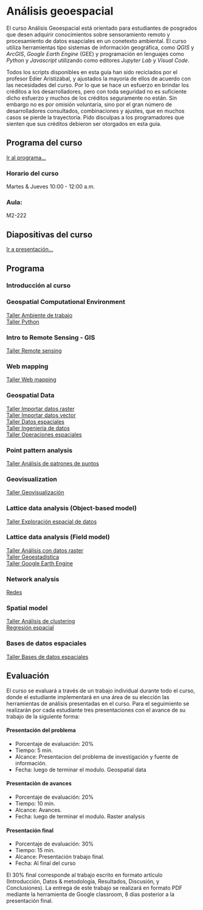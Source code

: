 # Análisis geoespacial

El curso Análisis Geoespacial está orientado para estudiantes de posgrados que desen adquirir conocimientos sobre sensoramiento remoto y procesamiento de datos esapciales en un conetexto ambiental. El curso utiliza herramientas tipo sistemas de información geográfica, como *QGIS* y *ArcGIS*, *Google Earth Engine* (GEE) y programación en lenguajes como *Python* y *Javascript* utilizando como editores *Jupyter Lab* y *Visual Code*. 

Todos los scripts disponibles en esta guía han sido reciclados por el profesor Edier Aristizábal, y ajustados la mayoría de ellos de acuerdo con las necesidades del curso. Por lo que se hace un esfuerzo en brindar los créditos a los desarrolladores, pero con toda seguridad no es suficiente dicho esfuerzo y muchos de los créditos seguramente no están. Sin embargo no es por omisión voluntaria, sino por el gran número de desarrolladores consultados, combinaciones y ajustes, que en muchos casos se pierde la trayectoria. Pido disculpas a los programadores que sienten que sus créditos debieron ser otorgados en esta guía.

## Programa del curso
[Ir al programa...](/Programa_AnalisisGeoespacial.pdf)

### Horario del curso
Martes & Jueves 10:00 - 12:00 a.m.

### Aula:
M2-222

## Diapositivas del curso
[Ir a presentación...](/html/AnalisisGeoespacial.html)

## Programa

### Introducción al curso

### Geospatial Computational Environment
[Taller Ambiente de trabajo](/Notebooks/ComputationalEnvironment.ipynb)  
[Taller Python](/Notebooks/Python.ipynb)


### Intro to Remote Sensing - GIS
[Taller Remote sensing](/Guias/Guia_SIG.pdf) 

### Web mapping
[Taller Web mapping](/Notebooks/WebMapping.ipynb) 

### Geospatial Data
[Taller Importar datos raster](/Notebooks/DownloadData_Raster)  
[Taller Importar datos vector](/Notebooks/DownloadData_Vector.ipynb)  
[Taller Datos espaciales](/Notebooks/GeospatialData.ipynb)   
[Taller Ingeniería de datos](/Notebooks/DataEngineering.ipynb)  
[Taller Operaciones espaciales](/Notebooks/SpatialOperation.ipynb)  

### Point pattern analysis
[Taller Análisis de patrones de puntos](/Notebooks/PointPatternAnalysis.ipynb) 

### Geovisualization
[Taller Geovisualización](/Notebooks/Geovisualization.ipynb)

### Lattice data analysis (Object-based model)
[Taller Exploración espacial de datos](/Notebooks/ESDA.ipynb)

### Lattice data analysis (Field model)
[Taller Análisis con datos raster](/Notebooks/Raster.ipynb)   
[Taller Geoestadística](/Notebooks/Geostatistic.ipynb)   
[Taller Google Earth Engine](/Notebooks/GEE.ipynb)  

### Network analysis
[Redes](/Notebooks/Network.ipynb) 

### Spatial model
[Taller Análisis de clustering](/Notebooks/Clustering.ipynb)   
[Regresión espacial](/Notebooks/SpatialRegression.ipynb)   

### Bases de datos espaciales
[Taller Bases de datos espaciales](/Notebooks/SGDB.ipynb) 

## Evaluación
El curso se evaluará a través de un trabajo individual durante todo el curso, donde el estudiante implementará en una área de 
su elección las herramientas de análisis presentadas en el curso. Para el seguimiento se realizarán por cada estudiante tres 
presentaciones con el avance de su trabajo de la siguiente forma:

#### Presentación del problema
* Porcentaje de evaluación: 20%
* Tiempo: 5 min.
* Alcance: Presentacion del problema de investigación y fuente de información.
* Fecha: luego de terminar el modulo. Geospatial data

#### Presentaciòn de avances
* Porcentaje de evaluación: 20%
* Tiempo: 10 min.
* Alcance: Avances.
* Fecha: luego de terminar el modulo. Raster analysis

#### Presentación final
* Porcentaje de evaluación: 30%
* Tiempo: 15 min.
* Alcance: Presentación trabajo final.
* Fecha: Al final del curso

El 30% final corresponde al trabajo escrito en formato artículo (Introducción, Datos \& metodología, Resultados, Discusión, 
y Conclusiones). La entrega de este trabajo se realizará en formato PDF mediante la herramienta de Google classroom, 8 dias posterior a la presentación final.
